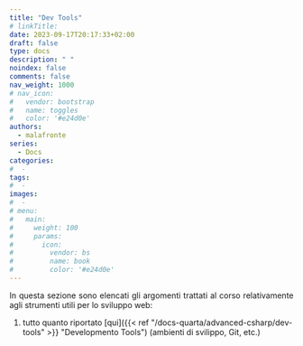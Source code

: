 ```yaml
---
title: "Dev Tools"
# linkTitle:
date: 2023-09-17T20:17:33+02:00
draft: false
type: docs
description: " "
noindex: false
comments: false
nav_weight: 1000
# nav_icon:
#   vendor: bootstrap
#   name: toggles
#   color: '#e24d0e'
authors:
  - malafronte
series:
  - Docs
categories:
#  - 
tags:
#  - 
images:
#  - 
# menu:
#   main:
#     weight: 100
#     params:
#       icon:
#         vendor: bs
#         name: book
#         color: '#e24d0e'
---
```

<style>p {text-align: justify}</style>
In questa sezione sono elencati gli argomenti trattati al corso relativamente agli strumenti utili per lo sviluppo web:

1. tutto quanto riportato [qui]({{< ref "/docs-quarta/advanced-csharp/dev-tools" >}} "Developmento Tools") (ambienti di svilippo, Git, etc.)
